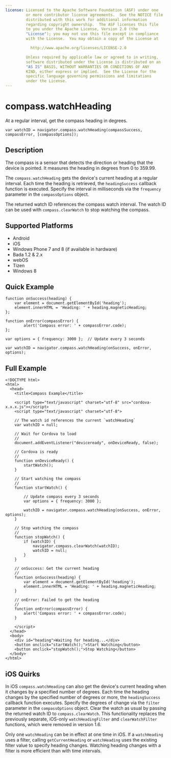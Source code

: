 ```yaml
---
license: Licensed to the Apache Software Foundation (ASF) under one
         or more contributor license agreements.  See the NOTICE file
         distributed with this work for additional information
         regarding copyright ownership.  The ASF licenses this file
         to you under the Apache License, Version 2.0 (the
         "License"); you may not use this file except in compliance
         with the License.  You may obtain a copy of the License at

           http://www.apache.org/licenses/LICENSE-2.0

         Unless required by applicable law or agreed to in writing,
         software distributed under the License is distributed on an
         "AS IS" BASIS, WITHOUT WARRANTIES OR CONDITIONS OF ANY
         KIND, either express or implied.  See the License for the
         specific language governing permissions and limitations
         under the License.
---
```


compass.watchHeading
====================

At a regular interval, get the compass heading in degrees.

    var watchID = navigator.compass.watchHeading(compassSuccess, compassError, [compassOptions]);

Description
-----------

The compass is a sensor that detects the direction or heading that the
device is pointed.  It measures the heading in degrees from 0 to
359.99.

The `compass.watchHeading` gets the device's current heading at a
regular interval. Each time the heading is retrieved, the
`headingSuccess` callback function is executed. Specify the interval
in milliseconds via the `frequency` parameter in the `compassOptions`
object.

The returned watch ID references the compass watch interval. The watch
ID can be used with `compass.clearWatch` to stop watching the compass.

Supported Platforms
-------------------

- Android
- iOS
- Windows Phone 7 and 8 (if available in hardware)
- Bada 1.2 & 2.x
- webOS
- Tizen
- Windows 8

Quick Example
-------------

    function onSuccess(heading) {
        var element = document.getElementById('heading');
        element.innerHTML = 'Heading: ' + heading.magneticHeading;
    };

    function onError(compassError) {
            alert('Compass error: ' + compassError.code);
    };

    var options = { frequency: 3000 };  // Update every 3 seconds
    
    var watchID = navigator.compass.watchHeading(onSuccess, onError, options);

Full Example
------------

    <!DOCTYPE html>
    <html>
      <head>
        <title>Compass Example</title>

        <script type="text/javascript" charset="utf-8" src="cordova-x.x.x.js"></script>
        <script type="text/javascript" charset="utf-8">

        // The watch id references the current `watchHeading`
        var watchID = null;
        
        // Wait for Cordova to load
        //
        document.addEventListener("deviceready", onDeviceReady, false);

        // Cordova is ready
        //
        function onDeviceReady() {
            startWatch();
        }

        // Start watching the compass
        //
        function startWatch() {
            
            // Update compass every 3 seconds
            var options = { frequency: 3000 };
            
            watchID = navigator.compass.watchHeading(onSuccess, onError, options);
        }
        
        // Stop watching the compass
        //
        function stopWatch() {
            if (watchID) {
                navigator.compass.clearWatch(watchID);
                watchID = null;
            }
        }
        
        // onSuccess: Get the current heading
        //
        function onSuccess(heading) {
            var element = document.getElementById('heading');
            element.innerHTML = 'Heading: ' + heading.magneticHeading;
        }

        // onError: Failed to get the heading
        //
        function onError(compassError) {
            alert('Compass error: ' + compassError.code);
        }

        </script>
      </head>
      <body>
        <div id="heading">Waiting for heading...</div>
        <button onclick="startWatch();">Start Watching</button>
        <button onclick="stopWatch();">Stop Watching</button>
      </body>
    </html>

iOS Quirks
--------------

In iOS `compass.watchHeading` can also get the device's current
heading when it changes by a specified number of degrees. Each time
the heading changes by the specified number of degrees or more, the
`headingSuccess` callback function executes. Specify the degrees of
change via the `filter` parameter in the `compassOptions` object.
Clear the watch as usual by passing the returned watch ID to
`compass.clearWatch`.  This functionality replaces the previously
separate, iOS-only `watchHeadingFilter` and `clearWatchFilter`
functions, which were removed in version 1.6.

Only one `watchHeading` can be in effect at one time in iOS.  If a
`watchHeading` uses a filter, calling `getCurrentHeading` or
`watchHeading` uses the existing filter value to specify heading
changes. Watching heading changes with a filter is more efficient than
with time intervals.
